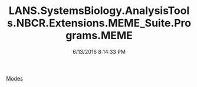 ﻿---
title: LANS.SystemsBiology.AnalysisTools.NBCR.Extensions.MEME_Suite.Programs.MEME
date: 6/13/2016 8:14:33 PM
---

[Modes](T-LANS.SystemsBiology.AnalysisTools.NBCR.Extensions.MEME_Suite.Programs.MEME.Modes.html)
